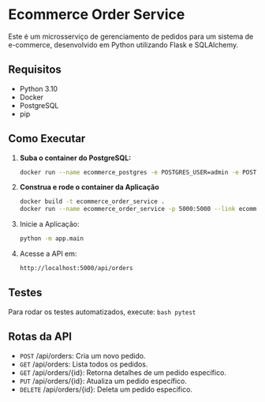 # Ecommerce Order Service

Este é um microsserviço de gerenciamento de pedidos para um sistema de e-commerce, desenvolvido em Python utilizando Flask e SQLAlchemy.

## Requisitos

- Python 3.10
- Docker
- PostgreSQL
- pip

## Como Executar

1. **Suba o container do PostgreSQL:**

   ```bash
   docker run --name ecommerce_postgres -e POSTGRES_USER=admin -e POSTGRES_PASSWORD=admin -e POSTGRES_DB=ecommerce_db -p 5432:5432 -d postgres
    ```

2. **Construa e rode o container da Aplicação**

    ```bash
    docker build -t ecommerce_order_service .
    docker run --name ecommerce_order_service -p 5000:5000 --link ecommerce_postgres:postgres -d ecommerce_order_service
    ```

3. Inicie a Aplicação:

    ```bash
    python -m app.main
    ```

4. Acesse a API em:

    ```bash
    http://localhost:5000/api/orders
    ```

## Testes

Para rodar os testes automatizados, execute:
    ```bash
    pytest
    ```

## Rotas da API

- `POST` /api/orders: Cria um novo pedido.
- `GET` /api/orders: Lista todos os pedidos.
- `GET` /api/orders/{id}: Retorna detalhes de um pedido específico.
- `PUT` /api/orders/{id}: Atualiza um pedido específico.
- `DELETE` /api/orders/{id}: Deleta um pedido específico.